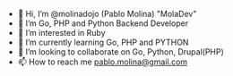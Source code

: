 - 👋 Hi, I’m @molinadojo (Pablo Molina) "MolaDev"
- 👀 I’m Go, PHP and Python Backend Developer
- 👀 I’m interested in Ruby
- 🌱 I’m currently learning Go, PHP and PYTHON    
- 💞️ I’m looking to collaborate on Go, Python, Drupal(PHP)
- 📫 How to reach me pablo.molina@gmail.com

<!---
molinadojo/molinadojo is a ✨ special ✨ repository because its `README.md` (this file) appears on your GitHub profile.
You can click the Preview link to take a look at your changes.
--->
